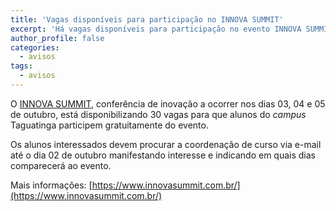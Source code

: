 ```yaml
---
title: 'Vagas disponíveis para participação no INNOVA SUMMIT'
excerpt: 'Há vagas disponíveis para participação no evento INNOVA SUMMIT, que ocorrerá nos dias 03, 04 e 05 de outubro.'
author_profile: false
categories:
  - avisos
tags:
  - avisos
---
```


O [INNOVA SUMMIT](https://www.innovasummit.com.br/), conferência de inovação a ocorrer nos dias 03, 04 e 05 de outubro, está disponibilizando 30 vagas para que alunos do *campus* Taguatinga participem gratuitamente do evento.

Os alunos interessados devem procurar a coordenação de curso via e-mail até o dia 02 de outubro manifestando interesse e indicando em quais dias comparecerá ao evento.

Mais informações: [https://www.innovasummit.com.br/](https://www.innovasummit.com.br/) 
